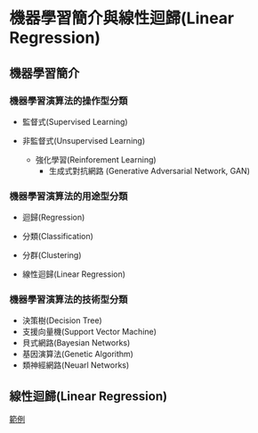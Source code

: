 # 機器學習簡介與線性迴歸(Linear Regression)

## 機器學習簡介

### 機器學習演算法的操作型分類

- 監督式(Supervised Learning)

- 非監督式(Unsupervised Learning)
  - 強化學習(Reinforement Learning)
    - 生成式對抗網路 (Generative Adversarial Network, GAN)

### 機器學習演算法的用途型分類

- 迴歸(Regression)

- 分類(Classification)

- 分群(Clustering)

- 線性迴歸(Linear Regression)

### 機器學習演算法的技術型分類

- 決策樹(Decision Tree)
- 支援向量機(Support Vector Machine)
- 貝式網路(Bayesian Networks)
- 基因演算法(Genetic Algorithm)
- 類神經網路(Neuarl Networks)

## 線性迴歸(Linear Regression)

[範例](./linear_regression.md)
